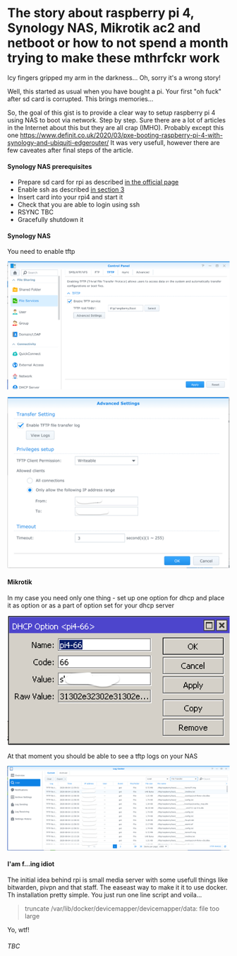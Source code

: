 <h1>The story about raspberry pi 4, Synology NAS, Mikrotik ac2 and netboot or how to not spend a month trying to make these mthrfckr work</h1> 

Icy fingers gripped my arm in the darkness...
Oh, sorry it's a wrong story!

Well, this started as usual when you have bought a pi. Your first "oh fuck" after sd card is corrupted. 
This brings memories...

So, the goal of this gist is to provide a clear way to setup raspberry pi 4 using NAS to boot via network. Step by step.
Sure there are a lot of articles in the Internet about this but they are all crap (IMHO). Probably except this one
https://www.definit.co.uk/2020/03/pxe-booting-raspberry-pi-4-with-synology-and-ubiquiti-edgerouter/
It was very usefull, however there are few caveates after final steps of the article.

<h4>Synology NAS prerequisites</h4>

* Prepare sd card for rpi as described [in the official page](https://projects.raspberrypi.org/en/projects/raspberry-pi-setting-up/2) 
* Enable ssh as described [in section 3](https://www.raspberrypi.org/documentation/remote-access/ssh/)
* Insert card into your rpi4 and start it
* Check that you are able to login using ssh
* RSYNC TBC
* Gracefully shutdown it

<h4>Synology NAS</h4>

You need to enable tftp

![TFTP Settings](/tftp-settings.png)

![TFTP Advanced Settings](/tftp-advanced-settings.png)

<h4>Mikrotik</h4>

In my case you need only one thing - set up one option for dhcp and place it as option or as a part of option set for your dhcp server

![DHCP Option 66](/dhcp-option-66.png)


At that moment you should be able to see a tftp logs on your NAS

![TFTP Logs](/tftp-logs.png)

<h4>I'am f...ing idiot</h4>

The initial idea behind rpi is small media server with some usefull things like bitwarden, pivpn and that staff. The easeast way to make it it to use docker.
Th installation pretty simple. You just run one line script and voila...

> truncate /var/lib/docker/devicemapper/devicemapper/data: file too large

Yo, wtf!


<h6>TBC</h6>


